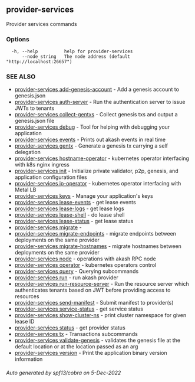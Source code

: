 ## provider-services

Provider services commands

### Options

```
  -h, --help          help for provider-services
      --node string   The node address (default "http://localhost:26657")
```

### SEE ALSO

* [provider-services add-genesis-account](provider-services_add-genesis-account.md)	 - Add a genesis account to genesis.json
* [provider-services auth-server](provider-services_auth-server.md)	 - Run the authentication server to issue JWTs to tenants
* [provider-services collect-gentxs](provider-services_collect-gentxs.md)	 - Collect genesis txs and output a genesis.json file
* [provider-services debug](provider-services_debug.md)	 - Tool for helping with debugging your application
* [provider-services events](provider-services_events.md)	 - Prints out akash events in real time
* [provider-services gentx](provider-services_gentx.md)	 - Generate a genesis tx carrying a self delegation
* [provider-services hostname-operator](provider-services_hostname-operator.md)	 - kubernetes operator interfacing with k8s nginx ingress
* [provider-services init](provider-services_init.md)	 - Initialize private validator, p2p, genesis, and application configuration files
* [provider-services ip-operator](provider-services_ip-operator.md)	 - kubernetes operator interfacing with Metal LB
* [provider-services keys](provider-services_keys.md)	 - Manage your application's keys
* [provider-services lease-events](provider-services_lease-events.md)	 - get lease events
* [provider-services lease-logs](provider-services_lease-logs.md)	 - get lease logs
* [provider-services lease-shell](provider-services_lease-shell.md)	 - do lease shell
* [provider-services lease-status](provider-services_lease-status.md)	 - get lease status
* [provider-services migrate](provider-services_migrate.md)	 - 
* [provider-services migrate-endpoints](provider-services_migrate-endpoints.md)	 - migrate endpoints between deployments on the same provider
* [provider-services migrate-hostnames](provider-services_migrate-hostnames.md)	 - migrate hostnames between deployments on the same provider
* [provider-services node](provider-services_node.md)	 - operations with akash RPC node
* [provider-services operator](provider-services_operator.md)	 - kubernetes operators control
* [provider-services query](provider-services_query.md)	 - Querying subcommands
* [provider-services run](provider-services_run.md)	 - run akash provider
* [provider-services run-resource-server](provider-services_run-resource-server.md)	 - Run the resource server which authenticates tenants based on JWT before providing access to resources
* [provider-services send-manifest](provider-services_send-manifest.md)	 - Submit manifest to provider(s)
* [provider-services service-status](provider-services_service-status.md)	 - get service status
* [provider-services show-cluster-ns](provider-services_show-cluster-ns.md)	 - print cluster namespace for given lease ID
* [provider-services status](provider-services_status.md)	 - get provider status
* [provider-services tx](provider-services_tx.md)	 - Transactions subcommands
* [provider-services validate-genesis](provider-services_validate-genesis.md)	 - validates the genesis file at the default location or at the location passed as an arg
* [provider-services version](provider-services_version.md)	 - Print the application binary version information

###### Auto generated by spf13/cobra on 5-Dec-2022
